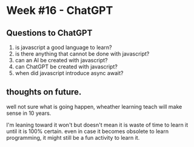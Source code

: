 # Week #16 - ChatGPT

## Questions to ChatGPT
1. is javascript a good language to learn?
2. is there anything that cannot be done with javascript?
3. can an AI be created with javascript?
4. can ChatGPT be created with javascript?
5. when did javascript introduce async await?

## thoughts on future.
well not sure what is going happen, wheather learning
teach will make sense in 10 years.

I'm leaning toward it won't but doesn't mean it is waste of
time to learn it until it is 100% certain.
even in case it becomes obsolete to learn programming, 
it might still be a fun activity to learn it.